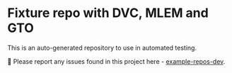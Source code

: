 # Fixture repo with DVC, MLEM and GTO

This is an auto-generated repository to use in automated testing.

🐛 Please report any issues found in this project here -
[example-repos-dev](https://github.com/iterative/example-repos-dev).
